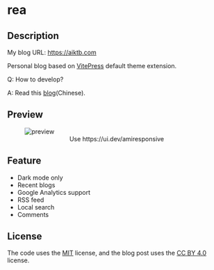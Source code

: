 # rea

## Description

My blog URL: https://aiktb.com

Personal blog based on [VitePress](https://vitepress.dev/) default theme extension.

Q: How to develop?

A: Read this [blog](https://aiktb.com/posts/vitepress-blog)(Chinese).

## Preview

<figure>
  <img src="https://s2.loli.net/2023/05/29/yuaKTdHmLk9Jnpt.webp" alt="preview"/>
  <figcaption style="text-align:center">Use https://ui.dev/amiresponsive</figcaption>
</figure>

## Feature

- Dark mode only
- Recent blogs
- Google Analytics support
- RSS feed
- Local search
- Comments

## License

The code uses the [MIT](https://github.com/aiktb/rea/blob/master/LICENSE) license, and the blog post uses the [CC BY 4.0](https://creativecommons.org/licenses/by/4.0/) license.

